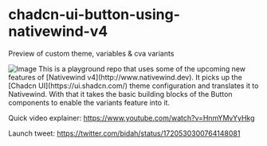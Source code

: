 # chadcn-ui-button-using-nativewind-v4
Preview of custom theme, variables &amp; cva variants

<img src="https://i.imgur.com/F7gcfeL.png" alt="Image">
This is a playground repo that uses some of the upcoming new features of [Nativewind v4](http://www.nativewind.dev). It picks up the [Chadcn UI](https://ui.shadcn.com/) theme configuration and translates it to Nativewind. With that it takes the basic building blocks of the Button components to enable the variants feature into it. 

Quick video explainer: https://www.youtube.com/watch?v=HnmYMvYyHkg

Launch tweet: https://twitter.com/bidah/status/1720530300764148081


